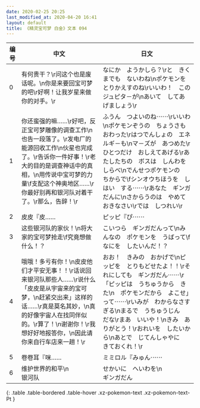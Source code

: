 ```yaml
---
date: 2020-02-25 20:25
last_modified_at: 2020-04-20 16:41
layout: default
title: 《精灵宝可梦 白金》文本 094
---
```

| 编号 | 中文 | 日文 |
| ---- | ---- | ---- |
| 0 | 有何贵干？\r问这个也是废话呢。\n你是来要回宝可梦的吧\r好啊！让我岁星来做你的对手。\r | なにか　ようかしら？\rと　きくまでも　ないわね\nポケモンを　とりかえすのね\rいいわ！　この　ジュピタ－が\nあいて　してあげましょう\r |
| 1 | 你还蛮强的嘛……\r好吧，反正宝可梦雕像的调查工作\n也告一段落了。\r发电厂的能源回收工作\n伙星也完成了。\r告诉你一件好事！\r老大的目的是调查神话中的真相，\n用传说中宝可梦的力量\f支配这个神奥地区……\r你最好别再和银河队对着干了。\r那么，告辞！\r | ふうん　つよいのね⋯⋯\rいいわ\nポケモンぞうの　ちょうさも　おわった\rはつでんしょの　エネルギ－も\nマ－ズが　あつめた\rひとつだけ　おしえてあげる\rあたしたちの　ボスは　しんわを　しらべ\nでんせつポケモンの　ちからで\fシンオウちほうを　しはい　する⋯⋯\rあなた　ギンガだんに\nさからうのは　やめておきなさい\rでは　しつれい\r |
| 2 | 皮皮『皮…… | ピッピ『ぴ⋯⋯ |
| 3 | 这些银河队的家伙！\n将大家的宝可梦抢走\f究竟想做什么！？ | こいつら　ギンガだんって\nみんなの　ポケモンを　うばって\fなにを　したいんだ！？ |
| 4 | 哦哦！多亏有你！\n皮皮他们才平安无事！！\r话说回来银河队那些人……\r说什么「皮皮是从宇宙来的宝可梦，\n赶紧交出来」这样的话……\r真是莫名其妙，\n真的好像宇宙人在找同伴似的。\r算了！\n谢谢你！\r我想好好地报答你，\n因此请你来自行车店来一趟！\r | おお！　きみの　おかげで\nピッピを　とりもどせたよ！！\rそれにしても　ギンガだん⋯⋯\r「ピッピは　うちゅうから　きた\n　ポケモンだから　よこせ」って⋯⋯\rいみが　わからなさすぎる\nまるで　うちゅうじん　だな\rまあ　いいや！\nきみ　ありがとう！\rおれいを　したいから\nあとで　じてんしゃやに　きておくれ！\r |
| 5 | 卷卷耳『咪…… | ミミロル『みゅん⋯⋯ |
| 6 | 维护世界的和平\n　　　　　　银河队 | せかいに　へいわを\n　　　　　　ギンガだん |
{: .table .table-bordered .table-hover .xz-pokemon-text .xz-pokemon-text-Pt }